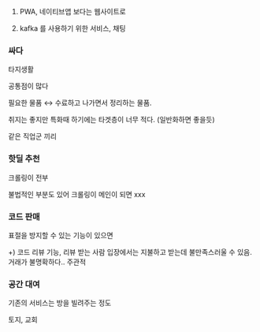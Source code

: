 1) PWA, 네이티브앱 보다는 웹사이트로 

2) kafka 를 사용하기 위한 서비스, 채팅

### 싸다

타지생활

공통점이 많다

필요한 물품 ↔ 수료하고 나가면서 정리하는 물품.

취지는 좋지만 특화때 하기에는 타겟층이 너무 적다. (일반화하면 좋을듯)

같은 직업군 끼리 

### 핫딜 추천

크롤링이 전부

불법적인 부분도 있어 크롤링이 메인이 되면 xxx

### 코드 판매

표절을 방지할 수 있는 기능이 있으면 

+) 코드 리뷰 기능, 리뷰 받는 사람 입장에서는 지불하고 받는데 불만족스러울 수 있음. 거래가 불명확하다.. 주관적

### 공간 대여

기존의 서비스는 방을 빌려주는 정도

토지, 교회
